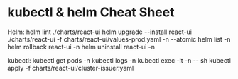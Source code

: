 # kubectl & helm Cheat Sheet

Helm:
  helm lint ./charts/react-ui
  helm upgrade --install react-ui ./charts/react-ui -f charts/react-ui/values-prod.yaml -n <namespace> --atomic
  helm list -n <namespace>
  helm rollback react-ui <revision> -n <namespace>
  helm uninstall react-ui -n <namespace>

kubectl:
  kubectl get pods -n <ns>
  kubectl logs <pod> -n <ns>
  kubectl exec -it <pod> -n <ns> -- sh
  kubectl apply -f charts/react-ui/cluster-issuer.yaml
